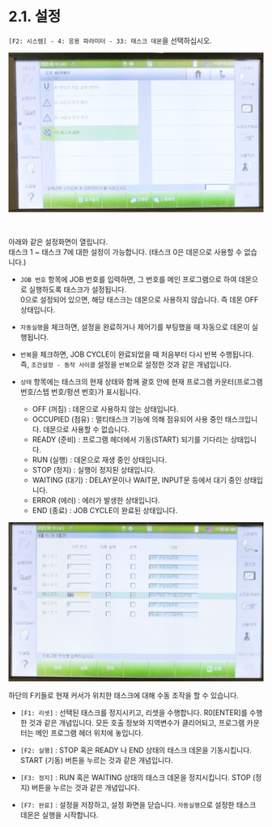 ﻿# 2.1. 설정

`[F2: 시스템] - 4: 응용 파라미터 - 33: 태스크 데몬`을 선택하십시오.

![태스크 데몬 메뉴](../_assets/menu.png)

<br>

아래와 같은 설정화면이 열립니다.  
태스크 1 ~ 태스크 7에 대한 설정이 가능합니다. (태스크 0은 데몬으로 사용할 수 없습니다.)

- `JOB 번호` 항목에 JOB 번호를 입력하면, 그 번호를 메인 프로그램으로 하여 데몬으로 실행하도록 태스크가 설정됩니다.  
0으로 설정되어 있으면, 해당 태스크는 데몬으로 사용하지 않습니다. 즉 데몬 OFF 상태입니다.

- `자동실행`을 체크하면, 설정을 완료하거나 제어기를 부팅했을 때 자동으로 데몬이 실행됩니다.
- `반복`을 체크하면, JOB CYCLE이 완료되었을 때 처음부터 다시 반복 수행됩니다. 즉, `조건설정 - 동작 사이클` 설정을 `반복`으로 설정한 것과 같은 개념입니다.

- `상태` 항목에는 태스크의 현재 상태와 함께 괄호 안에 현재 프로그램 카운터(프로그램 번호/스텝 번호/펑션 번호)가 표시됩니다.

  - OFF (꺼짐) : 데몬으로 사용하지 않는 상태입니다.
  - OCCUPIED (점유) : 멀티태스크 기능에 의해 점유되어 사용 중인 태스크입니다. 데몬으로 사용할 수 없습니다.
  - READY (준비) : 프로그램 헤더에서 기동(START) 되기를 기다리는 상태입니다.
  - RUN (실행) : 데몬으로 재생 중인 상태입니다.
  - STOP (정지) : 실행이 정지된 상태입니다.
  - WAITING (대기) : DELAY문이나 WAIT문, INPUT문 등에서 대기 중인 상태입니다.
  - ERROR (에러) : 에러가 발생한 상태입니다.
  - END (종료) : JOB CYCLE이 완료된 상태입니다.

![태스크 데몬 설정 화면](../_assets/setting.png)

하단의 F키들로 현재 커서가 위치한 태스크에 대해 수동 조작을 할 수 있습니다.

- `[F1: 리셋]` : 선택된 태스크를 정지시키고, 리셋을 수행합니다. R0[ENTER]를 수행한 것과 같은 개념입니다. 모든 호출 정보와 지역변수가 클리어되고, 프로그램 카운터는 메인 프로그램 헤더 위치에 놓입니다.
- `[F2: 실행]` : STOP 혹은 READY 나 END 상태의 태스크 데몬을 기동시킵니다. START (기동) 버튼을 누르는 것과 같은 개념입니다.
- `[F3: 정지]` : RUN 혹은 WAITING 상태의 태스크 데몬을 정지시킵니다. STOP (정지) 버튼을 누르는 것과 같은 개념입니다.

- `[F7: 완료]` : 설정을 저장하고, 설정 화면을 닫습니다. `자동실행`으로 설정한 태스크 데몬은 실행을 시작합니다.

